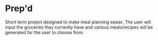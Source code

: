 # Prep'd

Short term project designed to make meal planning easier. The user will input the groceries they currently have and various meals/recipes will be generated for the user to choose from.

